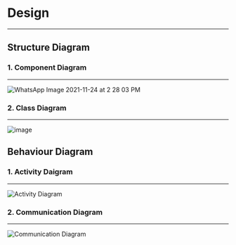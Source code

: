 # Design

---

## Structure Diagram

### 1. Component Diagram

---

![WhatsApp Image 2021-11-24 at 2 28 03 PM](https://user-images.githubusercontent.com/94212414/143216257-b031f279-e260-4139-9381-1a917714a898.jpeg)


### 2. Class Diagram

---


![image](https://user-images.githubusercontent.com/94212414/142982328-84f0bcf0-4ca6-4d17-aa2c-b018a7452f3f.png)

## Behaviour Diagram

### 1. Activity Daigram

---

![Activity Diagram](Activity1_diagram.png)

### 2. Communication Diagram

---

![Communication Diagram](Communicationdia.png)

